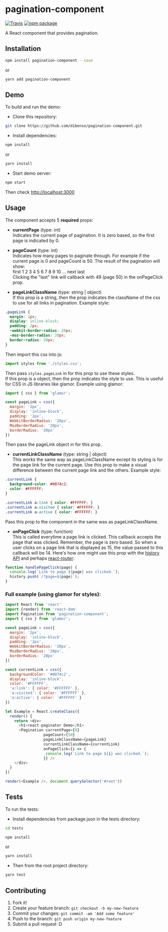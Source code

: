 # pagination-component

[![Travis][build-badge]][build]
[![npm package][npm-badge]][npm]

A React component that provides pagination.  

## Installation    
```sh
npm install pagination-component --save
```     
or     
```sh
yarn add pagination-component
```     

## Demo     
To build and run the demo:      
* Clone this repository:
```sh
git clone https://github.com/dibenso/pagination-component.git
```     
* Install dependencies:    
```sh
npm install
```
or    
```sh
yarn install
```
* Start demo server:
```sh
npm start
```
    
Then check [http://localhost:3000]()     

## Usage    
The component accepts 5 **required** props:     
* **currentPage** (type: int)     
Indicates the current page of pagination. It is zero based, so the first page is indicated by 0.     


* **pageCount** (type: int)    
Indicates how many pages to paginate through. For example if the current page is 0 and pageCount is 50. The result of the pagination will show:     
first 1 2 3 4 5 6 7 8 9 10 ... next last     
Clicking the "last" link will callback with 49 (page 50) in the onPageClick prop.     


* **pageLinkClassName** (type: string | object)       
If this prop is a string, then the prop indicates the className of the css to use for all links in pagination. Example style:     
```css
.pageLink {
  margin: 2px;
  display: inline-block;
  padding: 2px;
  -webkit-border-radius: 20px;
  -moz-border-radius: 20px;
  border-radius: 20px;
}
```  
Then import this css into js:     
```javascript
import styles from './styles.css';
```
Then pass ``styles.pageLink`` in for this prop to use these styles.     
If this prop is a object, then the prop indicates the style to use. This is useful for CSS in JS libraries like glamor. Example using glamor:     
```javascript
import { css } from 'glamor';

const pageLink = css({
  margin: '2px',
  display: 'inline-block',
  padding: '2px',
  WebkitBorderRadius: '20px',
  MozBorderRadius: '20px',
  borderRadius: '20px'
})
```
Then pass the pageLink object in for this prop.
  
  
* **currentLinkClassName** (type: string | object)      
This works the same way as pageLinkClassName except its styling is for the page link for the current page. Use this prop to make a visual difference between the current page link and the others. Example style:     
```css
.currentLink {
  background-color: #0074c2;
  color: #FFFFFF;
}

.currentLink a:link { color: #FFFFFF; }
.currentLink a:visited { color: #FFFFFF; }
.currentLink a:active { color: #FFFFFF; }
```      
Pass this prop to the component in the same was as pageLinkClassName.  
     
         
* **onPageClick** (type: function)     
This is called everytime a page link is clicked. This callback accepts the page that was clicked. Remember, the page is zero based. So when a user clicks on a page link that is displayed as 15, the value passed to this callback will be 14. Here's how one might use this prop with the [history API](https://github.com/ReactTraining/history) and perhaps [react-router](https://github.com/ReactTraining/react-router):     
```javascript
function handlePageClick(page) {
  console.log(`Link to page ${page} was clicked.`);
  history.push(`/?page=${page}`);
}
```       

### Full example (using glamor for styles):
```javascript
import React from 'react'
import {render} from 'react-dom'
import Pagination from 'pagination-component';
import { css } from 'glamor';

const pageLink = css({
  margin: '2px',
  display: 'inline-block',
  padding: '2px',
  WebkitBorderRadius: '20px',
  MozBorderRadius: '20px',
  borderRadius: '20px'
})

const currentLink = css({
  backgroundColor: '#0074c2',
  display: 'inline-block',
  color: '#FFFFFF',
  'a:link': { color: '#FFFFFF' },
  'a:visited': { color: '#FFFFFF' },
  'a:active': { color: '#FFFFFF' }
})

let Example = React.createClass({
  render() {
    return <div>
      <h1>react-paginator Demo</h1>
      <Pagination currentPage={0}
                 pageCount={50}
                 pageLinkClassName={pageLink}
                 currentLinkClassName={currentLink}
                 onPageClick={i => {
                  console.log(`Link to page ${i} was clicked.`);
                 }} />
    </div>
  }
})

render(<Example />, document.querySelector('#root'))
```


## Tests
To run the tests:      
* Install dependencies from package.json in the tests directory:
```sh
cd tests
```      
```sh
npm install
```     
or     
```sh
yarn install
```       
* Then from the root project directory:     
```sh
yarn test
```      
      
            
## Contributing

1. Fork it!
2. Create your feature branch: `git checkout -b my-new-feature`
3. Commit your changes: `git commit -am 'Add some feature'`
4. Push to the branch: `git push origin my-new-feature`
5. Submit a pull request :D

[build-badge]: https://img.shields.io/travis/dibenso/pagination-component/master.png?style=flat-square
[build]: https://travis-ci.org/dibenso/pagination-component

[npm-badge]: https://img.shields.io/npm/v/pagination-component.png?style=flat-square
[npm]: https://www.npmjs.org/package/pagination-component
